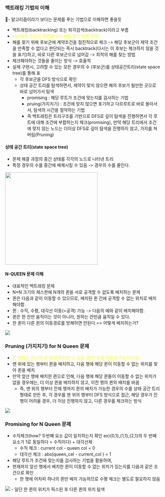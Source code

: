 ### 백트래킹 기법의 이해
- 알고리즘이라기 보다는 문제를 푸는 기법으로 이해하면 좋을듯
- 백트래킹(backtracking) 또는 퇴각검색(backtrack)이라고 부름
-  <span style="color:yellow">ex) 제약 조건 만족문제에서 해를 찾기 위한 전략</span>
  - 해를 찾기 위해 후보군에 계약조건을 점진적으로 체크 -> 해당 후보군이 제약 조건을 만족할 수 없다고 판단되는 즉시 backtrack(다시는 이 후보는 체크하지 않을 것을 표기)하고, 바로 다른 후보군으로 넘어감 -> 최적의 해를 찾는 방법
  - 체크해야하는 것들을 줄이는 방식 -> 효율적
- 실제 구현시, 고려할 수 있는 모든 경우의 수 (후보군)를 상태공간트리(state space tree)를 통해 표
  - 각 후보군을 DFS 방식으로 확인
  - 상태 공간 트리를 탐색하면서, 제약이 맞지 않으면 해의 후보가 될만한 곳으로 바로 넘어가서 탐색
    - promising : 해당 루트가 조건에 맞는지를 검사하는 기법
    - pruing(가지치기) : 조건에 맞지 않으면 포기하고 다르루트로 바로 돌아서서, 탐색의 시간을 절약하는 기법
    - 즉 백트래킹은 트리구조를 기반으로 DFS로 깊이 탐색을 진행하면서 각 루트에 대해 조건에 부합하는지 체크(promising), 만약 해당 트리에서 조건에 맞지 않는 노드는 더이상 DFS로 깊이 탐색을 진행하지 않고, 가지를 쳐버림(Pruning)

#### 상태 공간 트리(state space tree)
- 문제 해결 과정의 중간 상태를 각각의 노드로 나타낸 트리
- 특정 경우의 수를 중간에 배제시킬 수 있음 -> 경우의 수를 줄인다.
<img src="https://www.fun-coding.org/00_Images/statespacetree.png" width=300>

#### N-QUEEN 문제 이해
- 대표적인 백트래킹 문제
- N*N 크기의 체스판에 N개의 퀸을 서로 공격할 수 없도록 배치하는 문제
- 퀸은 다음과 같이 이동할 수 있으므로, 배치된 퀸 간에 공격할 수 없는 위치로 배치해야함.
- 퀸 : 수직, 수평, 대각선 이동(=공격) 가능 -> 다음의 예와 같이 배치해야함.
- 퀸은 한 칸만 움직이는 것이 아니라, 원하는 칸만큼 움직일 수 있다.
- 한 퀸이 다른 퀸의 이동경로를 방해하면 안된다.=> 어떻게 배치하는가?
<img src="https://www.fun-coding.org/00_Images/queen_move.png">

### Pruning (가지치기) for N Queen 문제
- <span style="color:yellow">한 행에는 하나의 퀸 밖에 위치할 수 없음 (퀸은 수평 이동이 가능하므로)</span>
- 맨 위에 있는 행부터 퀸을 배치하고, 다음 행에 해당 퀸이 이동할 수 없는 위치를 찾아 퀸을 배치
- 만약 앞선 행에 배치한 퀸으로 인해, 다음 행에 해당 퀸들이 이동할 수 없는 위치가 없을 경우에는, 더 이상 퀸을 배치하지 않고, 이전 행의 퀸의 배치를 바꿈
  - 즉, 맨 위의 행부터 전체 행까지 퀸의 배치가 가능한 경우의 수를 상태 공간 트리 형태로 만든 후, 각 경우를 맨 위의 행부터 DFS 방식으로 접근, 해당 경우가 진행이 어려울 경우, 더 이상 진행하지 않고, 다른 경우를 체크하는 방식
<img src="https://www.fun-coding.org/00_Images/backtracking.png">

### Promising for N Queen 문제
- 수직체크(how? 두번째 요소 값이 일치하는지 확인 ex){0,1},{1,1},{2,1}의 두 번째 요소가 1로 동일하다 = 수직이다) + 대각선체
  - 수직 체크 : current col - queen col = 0
  - 대각선 체크 : abs(queen_cel - current_col ) = 1
- 해당 루트가 조건에 맞는지를 검사하는 기법을 활용하여,
- 현재까지 앞선 행에서 배치한 퀸이 이동할 수 없는 위치가 있는지를 다음과 같은 조건으로 확인
  - 한 행에 어차피 하나의 퀸만 배치 가능하므로 수평 체크는 별도로 필요하지 않음
<img src="https://www.fun-coding.org/00_Images/nqueen.png">
- 일단 한 퀸의 위치가 픽스된 후 다른 퀸의 위치 탐색
